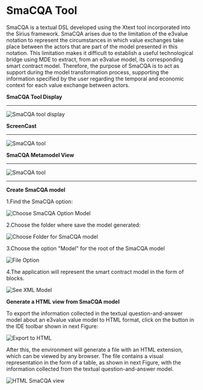 **SmaCQA Tool**
================
SmaCQA is a textual DSL developed using the Xtext tool incorporated into the Sirius framework. SmaCQA arises due to the limitation of the e3value notation to represent the circumstances in which value exchanges take place between the actors that are part of the model presented in this notation. This limitation makes it difficult to establish a useful technological bridge using MDE to extract, from an e3value model, its corresponding smart contract model. Therefore, the purpose of SmaCQA is to act as support during the model transformation process, supporting the information specified by the user regarding the temporal and economic context for each value exchange between actors.

**SmaCQA Tool Display**
_______________

![SmaCQA tool display](https://github.com/KybeleResearch/SmaC/blob/main/SmaCly/Videos/SmaCly_Introduction.gif)

**ScreenCast**
_______________

![SmaCQA tool](https://github.com/KybeleResearch/SmaC/blob/main/SmaCQA/Images/energycase_smacqa_iteration3.PNG)


**SmaCQA Metamodel View**
_______________________

![SmaCQA tool](https://github.com/KybeleResearch/SmaC/blob/main/SmaCQA/smacqametamodel.png)
_______________

**Create SmaCQA model**


  1.Find the SmaCQA option:

  ![Choose SmaCQA Option Model](https://github.com/KybeleResearch/SmaC/blob/main/SmaCQA/Images/choose_smacqa_model.PNG)

  2.Choose the folder where save the model generated:
  
  ![Choose Folder for SmaCQA model](https://github.com/KybeleResearch/SmaC/blob/main/SmaCQA/Images/choose_folder_smacqamodel.PNG)

  3.Choose the option "Model" for the root of the SmaCQA model
  
  ![File Option](https://github.com/KybeleResearch/SmaC/blob/main/SmaCQA/Images/root_smacqa.png)

  4.The application will represent the smart contract model in the form of blocks.

  ![See XML Model](https://github.com/KybeleResearch/SmaC/blob/main/SmaCly/Images/SmaCly_import2.JPG)
  
**Generate a HTML view from SmaCQA model**

To export the information collected in the textual question-and-answer model about an e3value value model to HTML format, click on the button in the IDE toolbar shown in next Figure:

![Export to HTML](https://github.com/KybeleResearch/SmaC/blob/main/SmaCQA/Images/generatorTable.png)

After this, the environment will generate a file with an HTML extension, which can be viewed by any browser. The file contains a visual representation in the form of a table, as shown in next Figure, with the information collected from the textual question-and-answer model.

![HTML SmaCQA view](https://github.com/KybeleResearch/SmaC/blob/main/SmaCQA/Images/invoice.PNG)


